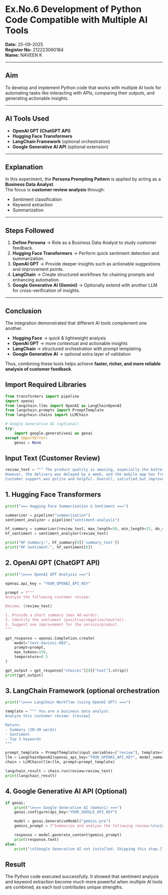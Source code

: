 # Ex.No.6 Development of Python Code Compatible with Multiple AI Tools

**Date:** 25-09-2025  
**Register No:** 212223060184  
**Name:** NAVEEN K  

---

## Aim
To develop and implement Python code that works with multiple AI tools for automating tasks like interacting with APIs, comparing their outputs, and generating actionable insights.

---

## AI Tools Used
- **OpenAI GPT (ChatGPT API)**
- **Hugging Face Transformers**
- **LangChain Framework** (optional orchestration)
- **Google Generative AI API** (optional extension)

---

## Explanation
In this experiment, the **Persona Prompting Pattern** is applied by acting as a **Business Data Analyst**.  
The focus is **customer review analysis** through:
- Sentiment classification  
- Keyword extraction  
- Summarization  

---

## Steps Followed
1. **Define Persona** → Role as a Business Data Analyst to study customer feedback.  
2. **Hugging Face Transformers** → Perform quick sentiment detection and summarization.  
3. **OpenAI GPT** → Provide deeper insights such as actionable suggestions and improvement points.  
4. **LangChain** → Create structured workflows for chaining prompts and enhancing automation.  
5. **Google Generative AI (Gemini)** → Optionally extend with another LLM for cross-verification of insights.  

---

## Conclusion
The integration demonstrated that different AI tools complement one another:

- **Hugging Face** → quick & lightweight analysis  
- **OpenAI GPT** → more contextual and actionable insights  
- **LangChain** → structured orchestration with prompt templating  
- **Google Generative AI** → optional extra layer of validation  

Thus, combining these tools helps achieve **faster, richer, and more reliable analysis of customer feedback**.

## Import Required Libraries
```python
from transformers import pipeline
import openai
from langchain.llms import OpenAI as LangChainOpenAI
from langchain.prompts import PromptTemplate
from langchain.chains import LLMChain

# Google Generative AI (optional)
try:
    import google.generativeai as genai
except ImportError:
    genai = None
```
## Input Text (Customer Review)
```python
review_text = """ The product quality is amazing, especially the battery backup and display. 
However, the delivery was delayed by a week, and the mobile app has frequent crashes. 
Customer support was polite and helpful. Overall, satisfied but improvements are needed. """
```
## 1. Hugging Face Transformers
```python
print("=== Hugging Face Summarization & Sentiment ===")

summarizer = pipeline("summarization")
sentiment_analyzer = pipeline("sentiment-analysis")

hf_summary = summarizer(review_text, max_length=50, min_length=15, do_sample=False)
hf_sentiment = sentiment_analyzer(review_text)

print("HF Summary:", hf_summary[0]['summary_text'])
print("HF Sentiment:", hf_sentiment[0])
```
## 2. OpenAI GPT (ChatGPT API)
```python
print("\n=== OpenAI GPT Analysis ===")

openai.api_key = "YOUR_OPENAI_API_KEY"

prompt = f"""
Analyze the following customer review:

Review: {review_text}

1. Provide a short summary (max 40 words).
2. Identify the sentiment (positive/negative/neutral).
3. Suggest one improvement for the service/product.
"""

gpt_response = openai.Completion.create(
    model="text-davinci-003",
    prompt=prompt,
    max_tokens=150,
    temperature=0.5
)

gpt_output = gpt_response["choices"][0]["text"].strip()
print(gpt_output)
```
## 3. LangChain Framework (optional orchestration
```python
print("\n=== LangChain Workflow (using OpenAI GPT) ===")

template = """ You are a business data analyst. 
Analyze this customer review: {review}

Return:
- Summary (20–30 words)
- Sentiment
- Top 3 keywords
"""

prompt_template = PromptTemplate(input_variables=["review"], template=template)
llm = LangChainOpenAI(openai_api_key="YOUR_OPENAI_API_KEY", model_name="text-davinci-003")
chain = LLMChain(llm=llm, prompt=prompt_template)

langchain_result = chain.run(review=review_text)
print(langchain_result)
```
## 4. Google Generative AI API (Optional)
```python
if genai:
    print("\n=== Google Generative AI (Gemini) ===")
    genai.configure(api_key="YOUR_GOOGLE_API_KEY")

    model = genai.GenerativeModel("gemini-pro")
    gemini_prompt = f"Summarize and analyze the following review:\n\n{review_text}"

    response = model.generate_content(gemini_prompt)
    print(response.text)
else:
    print("\n[Google Generative AI not installed. Skipping this step.]")
```
## Result
The Python code executed successfully. It showed that sentiment analysis and keyword extraction become much more powerful when multiple AI tools are combined, as each tool contributes unique strengths.
